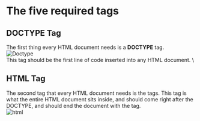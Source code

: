 
# The five required tags 
## DOCTYPE Tag
The first thing every HTML document needs is a **DOCTYPE** tag. \
![Doctype](https://user-images.githubusercontent.com/55213659/117481493-afec8c80-af28-11eb-957d-8c3168206b3f.png) \
This tag should be the first line of code inserted into any HTML document. \

## HTML Tag
The second tag that every HTML document needs is the **<html></html>** tags. This tag is what the entire HTML document sits inside, and should come right after the DOCTYPE, and should end the document with the </html> tag. \
![html](https://user-images.githubusercontent.com/55213659/117482177-9f88e180-af29-11eb-8bfc-1de487565d51.png)
